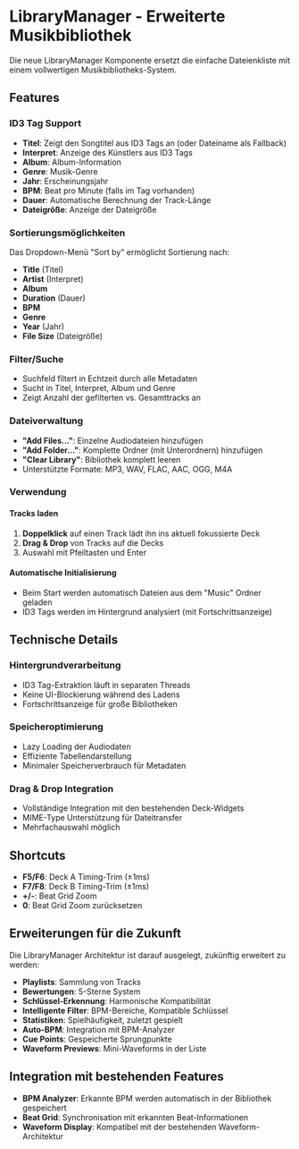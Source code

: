 # LibraryManager - Erweiterte Musikbibliothek

Die neue LibraryManager Komponente ersetzt die einfache Dateienkliste mit einem vollwertigen Musikbibliotheks-System.

## Features

### ID3 Tag Support
- **Titel**: Zeigt den Songtitel aus ID3 Tags an (oder Dateiname als Fallback)
- **Interpret**: Anzeige des Künstlers aus ID3 Tags
- **Album**: Album-Information
- **Genre**: Musik-Genre
- **Jahr**: Erscheinungsjahr
- **BPM**: Beat pro Minute (falls im Tag vorhanden)
- **Dauer**: Automatische Berechnung der Track-Länge
- **Dateigröße**: Anzeige der Dateigröße

### Sortierungsmöglichkeiten
Das Dropdown-Menü "Sort by" ermöglicht Sortierung nach:
- **Title** (Titel)
- **Artist** (Interpret)
- **Album**
- **Duration** (Dauer)
- **BPM**
- **Genre**
- **Year** (Jahr)
- **File Size** (Dateigröße)

### Filter/Suche
- Suchfeld filtert in Echtzeit durch alle Metadaten
- Sucht in Titel, Interpret, Album und Genre
- Zeigt Anzahl der gefilterten vs. Gesamttracks an

### Dateiverwaltung
- **"Add Files..."**: Einzelne Audiodateien hinzufügen
- **"Add Folder..."**: Komplette Ordner (mit Unterordnern) hinzufügen
- **"Clear Library"**: Bibliothek komplett leeren
- Unterstützte Formate: MP3, WAV, FLAC, AAC, OGG, M4A

### Verwendung

#### Tracks laden
1. **Doppelklick** auf einen Track lädt ihn ins aktuell fokussierte Deck
2. **Drag & Drop** von Tracks auf die Decks
3. Auswahl mit Pfeiltasten und Enter

#### Automatische Initialisierung
- Beim Start werden automatisch Dateien aus dem "Music" Ordner geladen
- ID3 Tags werden im Hintergrund analysiert (mit Fortschrittsanzeige)

## Technische Details

### Hintergrundverarbeitung
- ID3 Tag-Extraktion läuft in separaten Threads
- Keine UI-Blockierung während des Ladens
- Fortschrittsanzeige für große Bibliotheken

### Speicheroptimierung
- Lazy Loading der Audiodaten
- Effiziente Tabellendarstellung
- Minimaler Speicherverbrauch für Metadaten

### Drag & Drop Integration
- Vollständige Integration mit den bestehenden Deck-Widgets
- MIME-Type Unterstützung für Dateitransfer
- Mehrfachauswahl möglich

## Shortcuts

- **F5/F6**: Deck A Timing-Trim (±1ms)
- **F7/F8**: Deck B Timing-Trim (±1ms)
- **+/-**: Beat Grid Zoom
- **0**: Beat Grid Zoom zurücksetzen

## Erweiterungen für die Zukunft

Die LibraryManager Architektur ist darauf ausgelegt, zukünftig erweitert zu werden:

- **Playlists**: Sammlung von Tracks
- **Bewertungen**: 5-Sterne System
- **Schlüssel-Erkennung**: Harmonische Kompatibilität
- **Intelligente Filter**: BPM-Bereiche, Kompatible Schlüssel
- **Statistiken**: Spielhäufigkeit, zuletzt gespielt
- **Auto-BPM**: Integration mit BPM-Analyzer
- **Cue Points**: Gespeicherte Sprungpunkte
- **Waveform Previews**: Mini-Waveforms in der Liste

## Integration mit bestehenden Features

- **BPM Analyzer**: Erkannte BPM werden automatisch in der Bibliothek gespeichert
- **Beat Grid**: Synchronisation mit erkannten Beat-Informationen
- **Waveform Display**: Kompatibel mit der bestehenden Waveform-Architektur
